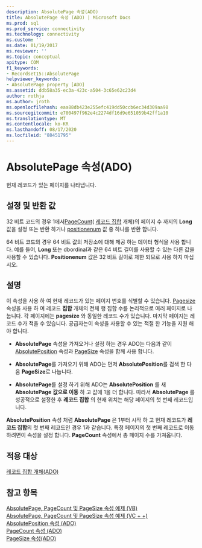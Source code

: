 ```yaml
---
description: AbsolutePage 속성(ADO)
title: AbsolutePage 속성 (ADO) | Microsoft Docs
ms.prod: sql
ms.prod_service: connectivity
ms.technology: connectivity
ms.custom: ''
ms.date: 01/19/2017
ms.reviewer: ''
ms.topic: conceptual
apitype: COM
f1_keywords:
- Recordset15::AbsolutePage
helpviewer_keywords:
- AbsolutePage property [ADO]
ms.assetid: ddb58a35-ec3a-423c-a504-3c65e62c23d4
author: rothja
ms.author: jroth
ms.openlocfilehash: eaa88db423e255efc419dd50ccb6ec34d309aa98
ms.sourcegitcommit: e700497f962e4c2274df16d9e651059b42ff1a10
ms.translationtype: MT
ms.contentlocale: ko-KR
ms.lasthandoff: 08/17/2020
ms.locfileid: "88451795"
---
```

# <a name="absolutepage-property-ado"></a>AbsolutePage 속성(ADO)
현재 레코드가 있는 페이지를 나타냅니다.  
  
## <a name="settings-and-return-values"></a>설정 및 반환 값  
 32 비트 코드의 경우 1에서[PageCount](../../../ado/reference/ado-api/pagecount-property-ado.md)( [레코드 집합](../../../ado/reference/ado-api/recordset-object-ado.md) 개체)의 페이지 수 까지의 **Long** 값을 설정 또는 반환 하거나 [positionenum](../../../ado/reference/ado-api/positionenum.md) 값 중 하나를 반환 합니다.  
  
 64 비트 코드의 경우 64 비트 값의 저장소에 대해 제공 하는 데이터 형식을 사용 합니다. 예를 들어, **Long** 또는 dbordinal과 같은 64 비트 길이를 사용할 수 있는 다른 값을 사용할 수 있습니다. **Positionenum** 값은 32 비트 길이로 제한 되므로 사용 하지 마십시오.  
  
## <a name="remarks"></a>설명  
 이 속성을 사용 하 여 현재 레코드가 있는 페이지 번호를 식별할 수 있습니다. [Pagesize](../../../ado/reference/ado-api/pagesize-property-ado.md) 속성을 사용 하 여 레코드 **집합** 개체의 전체 행 집합 수를 논리적으로 여러 페이지로 나눕니다. 각 페이지에는 **pagesize** 와 동일한 레코드 수가 있습니다. 마지막 페이지는 레코드 수가 적을 수 있습니다. 공급자는이 속성을 사용할 수 있는 적절 한 기능을 지원 해야 합니다.  
  
-   **AbsolutePage** 속성을 가져오거나 설정 하는 경우 ADO는 다음과 같이 [AbsolutePosition](../../../ado/reference/ado-api/absoluteposition-property-ado.md) 속성과 [PageSize](../../../ado/reference/ado-api/pagesize-property-ado.md) 속성을 함께 사용 합니다.  
  
-   **AbsolutePage**를 가져오기 위해 ADO는 먼저 **AbsolutePosition**를 검색 한 다음 **PageSize**로 나눕니다.  
  
-   **AbsolutePage**를 설정 하기 위해 ADO는 **AbsolutePosition** 를 새 **AbsolutePage** **값으로 이동** 하 고 값에 1을 더 합니다. 따라서 **AbsolutePage** 를 성공적으로 설정한 후 **레코드 집합** 의 현재 위치는 해당 페이지의 첫 번째 레코드입니다.  
  
 **AbsolutePosition** 속성 처럼 **AbsolutePage** 은 1부터 시작 하 고 현재 레코드가 **레코드 집합**의 첫 번째 레코드인 경우 1과 같습니다. 특정 페이지의 첫 번째 레코드로 이동 하려면이 속성을 설정 합니다. **PageCount** 속성에서 총 페이지 수를 가져옵니다.  
  
## <a name="applies-to"></a>적용 대상  
 [레코드 집합 개체(ADO)](../../../ado/reference/ado-api/recordset-object-ado.md)  
  
## <a name="see-also"></a>참고 항목  
 [AbsolutePage, PageCount 및 PageSize 속성 예제 (VB)](../../../ado/reference/ado-api/absolutepage-pagecount-and-pagesize-properties-example-vb.md)   
 [AbsolutePage, PageCount 및 PageSize 속성 예제 (VC + +)](../../../ado/reference/ado-api/absolutepage-pagecount-and-pagesize-properties-example-vc.md)   
 [AbsolutePosition 속성 (ADO)](../../../ado/reference/ado-api/absoluteposition-property-ado.md)   
 [PageCount 속성 (ADO)](../../../ado/reference/ado-api/pagecount-property-ado.md)   
 [PageSize 속성(ADO)](../../../ado/reference/ado-api/pagesize-property-ado.md)
